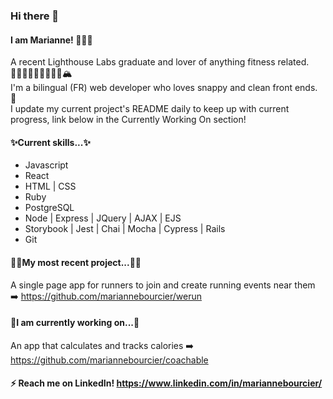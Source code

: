 ### Hi there 👋 
#### I am Marianne! 💁🏻‍♀️
A recent Lighthouse Labs graduate and lover of anything fitness related. 🏋🏻‍♂️🚴🏻‍♀️🏃🏻‍♀️🏔 <br>
I'm a bilingual (FR) web developer who loves snappy and clean front ends. 🧼 <br>
I update my current project's README daily to keep up with current progress, link below in the Currently Working On section!

#### ✨Current skills...✨
- Javascript
- React
- HTML | CSS
- Ruby
- PostgreSQL
- Node | Express | JQuery | AJAX | EJS
- Storybook | Jest | Chai | Mocha | Cypress | Rails
- Git

#### 💃🏻My most recent project...💃🏻
A single page app for runners to join and create running events near them ➡️ 
https://github.com/mariannebourcier/werun

#### 🦋I am currently working on...🦋

An app that calculates and tracks calories ➡️ https://github.com/mariannebourcier/coachable

#### ⚡️ Reach me on LinkedIn! https://www.linkedin.com/in/mariannebourcier/


<!--
**mariannebourcier/mariannebourcier** is a ✨ _special_ ✨ repository because its `README.md` (this file) appears on your GitHub profile.

Here are some ideas to get you started:
🧘
- 🔭 I’m currently working on ...
- 🌱 I’m currently learning ...
- 👯 I’m looking to collaborate on ...
- 🤔 I’m looking for help with ...
- 💬 Ask me about ...
- 📫 How to reach me: ...
- 😄 Pronouns: ...
- ⚡ Fun fact: ...
-->
